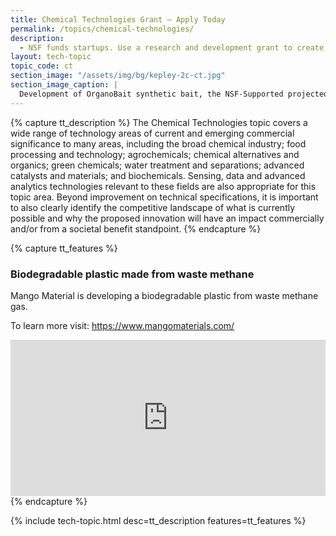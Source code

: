 ```yaml
---
title: Chemical Technologies Grant – Apply Today
permalink: /topics/chemical-technologies/
description:
  - NSF funds startups. Use a research and development grant to create chemical technologies.
layout: tech-topic
topic_code: ct
section_image: "/assets/img/bg/kepley-2c-ct.jpg"
section_image_caption: |
  Development of OrganoBait synthetic bait, the NSF-Supported projected from Kepley BioSystems to provide an ocean-restorative alternative bait product
---
```

{% capture tt_description %}
The Chemical Technologies topic covers a wide range of technology areas of current and emerging commercial significance to many areas, including the broad chemical industry; food processing and technology; agrochemicals; chemical alternatives and organics; green chemicals; water treatment and separations; advanced catalysts and materials; and biochemicals. Sensing, data and advanced analytics technologies relevant to these fields are also appropriate for this topic area. Beyond improvement on technical specifications, it is important to also clearly identify the competitive landscape of what is currently possible and why the proposed innovation will have an impact commercially and/or from a societal benefit standpoint.
{% endcapture %}

{% capture tt_features %}
<div class="usa-section usa-content usa-grid">
  <div class="image-video">
    <div class="usa-width-one-half">
      <h3>Biodegradable plastic made from waste methane</h3>
      <p>Mango Material is developing a biodegradable plastic from waste methane gas.</p>
      <p>To learn more visit: <a href="https://www.mangomaterials.com" target="_blank" rel="noopener">https://www.mangomaterials.com/</a></p>
    </div>
    <div class="usa-width-one-half">
      <iframe sandbox="allow-same-origin allow-scripts" title="Mango Materials" width="100%" height="250" src="https://www.youtube.com/embed/vi-TZY-uU_4" frameborder="0" allowfullscreen=""></iframe>
    </div>
  </div>
</div>
{% endcapture %}

{% include tech-topic.html desc=tt_description features=tt_features %}
